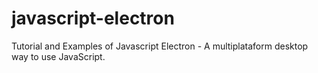 # javascript-electron
Tutorial and Examples of Javascript Electron - A multiplataform desktop way to use JavaScript.

